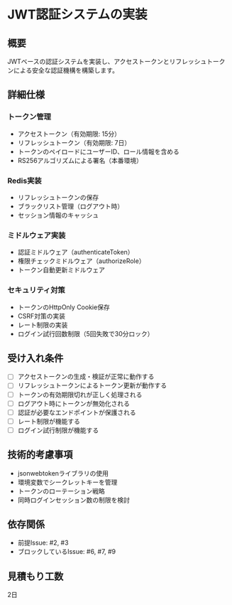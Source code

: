 # JWT認証システムの実装

## 概要
JWTベースの認証システムを実装し、アクセストークンとリフレッシュトークンによる安全な認証機構を構築します。

## 詳細仕様
### トークン管理
- アクセストークン（有効期限: 15分）
- リフレッシュトークン（有効期限: 7日）
- トークンのペイロードにユーザーID、ロール情報を含める
- RS256アルゴリズムによる署名（本番環境）

### Redis実装
- リフレッシュトークンの保存
- ブラックリスト管理（ログアウト時）
- セッション情報のキャッシュ

### ミドルウェア実装
- 認証ミドルウェア（authenticateToken）
- 権限チェックミドルウェア（authorizeRole）
- トークン自動更新ミドルウェア

### セキュリティ対策
- トークンのHttpOnly Cookie保存
- CSRF対策の実装
- レート制限の実装
- ログイン試行回数制限（5回失敗で30分ロック）

## 受け入れ条件
- [ ] アクセストークンの生成・検証が正常に動作する
- [ ] リフレッシュトークンによるトークン更新が動作する
- [ ] トークンの有効期限切れが正しく処理される
- [ ] ログアウト時にトークンが無効化される
- [ ] 認証が必要なエンドポイントが保護される
- [ ] レート制限が機能する
- [ ] ログイン試行制限が機能する

## 技術的考慮事項
- jsonwebtokenライブラリの使用
- 環境変数でシークレットキーを管理
- トークンのローテーション戦略
- 同時ログインセッション数の制限を検討

## 依存関係
- 前提Issue: #2, #3
- ブロックしているIssue: #6, #7, #9

## 見積もり工数
2日